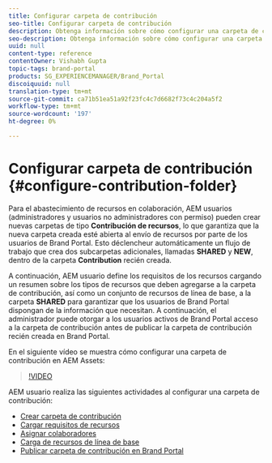 ```yaml
---
title: Configurar carpeta de contribución
seo-title: Configurar carpeta de contribución
description: Obtenga información sobre cómo configurar una carpeta de contribución en Brand Portal.
seo-description: Obtenga información sobre cómo configurar una carpeta de contribución en Brand Portal.
uuid: null
content-type: reference
contentOwner: Vishabh Gupta
topic-tags: brand-portal
products: SG_EXPERIENCEMANAGER/Brand_Portal
discoiquuid: null
translation-type: tm+mt
source-git-commit: ca71b51ea51a92f23fc4c7d6682f73c4c204a5f2
workflow-type: tm+mt
source-wordcount: '197'
ht-degree: 0%

---
```



# Configurar carpeta de contribución {#configure-contribution-folder}

Para el abastecimiento de recursos en colaboración, AEM usuarios (administradores y usuarios no administradores con permiso) pueden crear nuevas carpetas de tipo **Contribución de recursos**, lo que garantiza que la nueva carpeta creada esté abierta al envío de recursos por parte de los usuarios de Brand Portal.  Esto déclencheur automáticamente un flujo de trabajo que crea dos subcarpetas adicionales, llamadas **SHARED** y **NEW**, dentro de la carpeta **Contribution** recién creada.

A continuación, AEM usuario define los requisitos de los recursos cargando un resumen sobre los tipos de recursos que deben agregarse a la carpeta de contribución, así como un conjunto de recursos de línea de base, a la carpeta **SHARED** para garantizar que los usuarios de Brand Portal dispongan de la información que necesitan. A continuación, el administrador puede otorgar a los usuarios activos de Brand Portal acceso a la carpeta de contribución antes de publicar la carpeta de contribución recién creada en Brand Portal.

En el siguiente vídeo se muestra cómo configurar una carpeta de contribución en AEM Assets:

>[!VIDEO](https://video.tv.adobe.com/v/30547)

AEM usuario realiza las siguientes actividades al configurar una carpeta de contribución:

* [Crear carpeta de contribución](brand-portal-create-contribution-folder.md)
* [Cargar requisitos de recursos](brand-portal-configure-contribution-folder-properties.md)
* [Asignar colaboradores](brand-portal-configure-contribution-folder-properties.md)
* [Carga de recursos de línea de base](brand-portal-upload-baseline-assets.md)
* [Publicar carpeta de contribución en Brand Portal](brand-portal-publish-contribution-folder-to-brand-portal.md)
